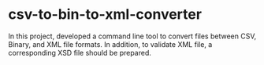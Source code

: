 # csv-to-bin-to-xml-converter

In this project, developed a command line tool to convert files between CSV,
Binary, and XML file formats. In addition, to validate  XML file, a corresponding XSD file should
be prepared. 

